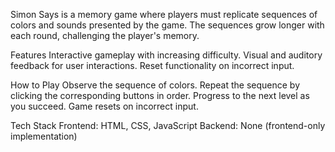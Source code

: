 Simon Says is a memory game where players must replicate sequences of colors and sounds presented by the game. The sequences grow longer with each round, challenging the player's memory.

Features
Interactive gameplay with increasing difficulty.
Visual and auditory feedback for user interactions.
Reset functionality on incorrect input.

How to Play
Observe the sequence of colors.
Repeat the sequence by clicking the corresponding buttons in order.
Progress to the next level as you succeed.
Game resets on incorrect input.

Tech Stack
Frontend: HTML, CSS, JavaScript
Backend: None (frontend-only implementation)
